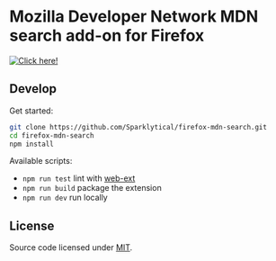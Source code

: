 # Mozilla Developer Network MDN search add-on for Firefox

[![Click here!](https://addons.cdn.mozilla.net/static/img/addons-buttons/AMO-button_1.png)](https://addons.mozilla.org/en-US/firefox/addon/mdn/)

## Develop

Get started:

```sh
git clone https://github.com/Sparklytical/firefox-mdn-search.git
cd firefox-mdn-search
npm install
```

Available scripts:

* `npm run test` lint with [web-ext](https://github.com/mozilla/web-ext)
* `npm run build` package the extension
* `npm run dev` run locally

## License

Source code licensed under [MIT](https://opensource.org/licenses/MIT).
